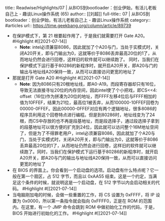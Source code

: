 title:: Readwise/Highlights/07 | 从BIOS到bootloader：创业伊始，有活儿老板自己上 - 趣谈Linux操作系统 (65)
author:: [[刘超]]
full-title:: 07 | 从BIOS到bootloader：创业伊始，有活儿老板自己上 - 趣谈Linux操作系统
category:: #articles
url:: https://time.geekbang.org/column/article/89739

- 在保护模式下，第 21 根要起作用了，于是我们就需要打开 Gate A20。 #Highlight #[[2021-07-14]]
	- **Note**: intel必须兼容8086，因此就加了个A20与门，当处于实模式时，关闭A20开关，即与门输出为0，这就等价于8086丢弃最高20位的1了，从而地址仍然会进行回卷，这样旧的软件就可以继续跑了。
	  同时，当我们在保护模式下运行基于80286的新程序时，就开启A20开关，即A20与门的输出与地址线A20保持一致，从而可以直接访问更宽的地址了
- 那就是打开 Gate A20 #Highlight #[[2021-07-14]]
	- **Note**: 因为8086只有20根地址线，即A0-A19。而段寄存器却只有16位，导致无法直接寻址20位的内存空间，因此intel使了个小把戏，即CS<<4: offset（16位)作为拼凑为20位的地址，而FFFF左移4位后与FFFF相加的值为10FFEF，结果为21位，最高位1被丢弃，从而100000-10FFEF回卷为00000-0FFEF。因此00000-0FFEF对应有两个逻辑地址，很多8086的程序员利用这个回卷特点进行编程。但是到80286时，地址线变为了24根，而CS中存放的也不再是段基地址，而是段选择子，通过段选择子拿到的段基地址可以很方便的扩充到24位，因此就可以访问整个16M地址空间了，但是为了不得罪老用户，intel必须兼容8086，因此就加了个A20与门，当处于实模式时，关闭A20开关，即与门输出为0，这就等价于8086丢弃最高20位的1了，从而地址仍然会进行回卷，这样旧的软件就可以继续跑了。同时，当我们在保护模式下运行基于80286的新程序时，就开启A20开关，即A20与门的输出与地址线A20保持一致，从而可以直接访问更宽的地址了
- 在 BIOS 的界面上。你会看到一个启动盘的选项。启动盘有什么特点呢？它一般在第一个扇区，占 512 字节，而且以 0xAA55 结束。这是一个约定，当满足这个条件的时候，就说明这是一个启动盘，在 512 字节以内会启动相关的代码。 #Highlight #[[2021-07-14]]
- 当电脑刚加电的时候，会做一些重置的工作，将 CS 设置为 0xFFFF，将 IP 设置为 0x0000，所以第一条指令就会指向 0xFFFF0，正是在 ROM 的范围内。在这里，有一个 JMP 命令会跳到 ROM 中做初始化工作的代码，于是，BIOS 开始进行初始化的工作。 #Highlight #[[2021-07-14]]